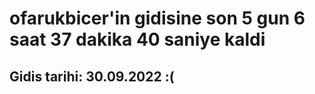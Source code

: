 # ofarukbicer'in gidisine son 5 gun 6 saat 37 dakika 40 saniye kaldi

## Gidis tarihi: 30.09.2022 :(